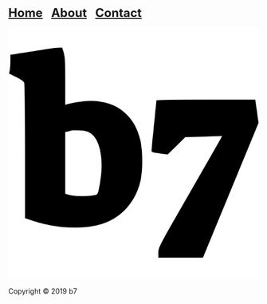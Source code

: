<head>
<link rel="apple-touch-icon" sizes="180x180" href="/apple-touch-icon.png">
<link rel="icon" type="image/png" sizes="32x32" href="/favicon-32x32.png">
<link rel="icon" type="image/png" sizes="16x16" href="/favicon-16x16.png">
<link rel="manifest" href="/site.webmanifest">
</head>
<p><strong><font size="5"><a href="https://b7.github.io">Home</a> &nbsp; <a href="https://b7.github.io/about">About</a> &nbsp; <a href="https://b7.github.io/contact">Contact</a></font></strong></p>
<img alt="b7" src="b7.svg">

Copyright © 2019 b7
